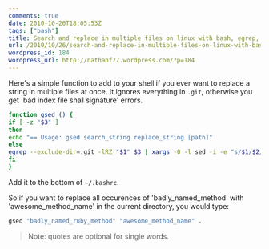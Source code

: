 ```yaml
---
comments: true
date: 2010-10-26T18:05:53Z
tags: ["bash"]
title: Search and replace in multiple files on linux with bash, egrep, sed function
url: /2010/10/26/search-and-replace-in-multiple-files-on-linux-with-bash-egrep-sed-function/
wordpress_id: 184
wordpress_url: http://nathanf77.wordpress.com/?p=184
---
```


Here's a simple function to add to your shell if you ever want to replace a string in multiple files at once. It ignores everything in `.git`, otherwise you get 'bad index file sha1 signature' errors.

```bash
function gsed () {
if [ -z "$3" ]
then
echo "== Usage: gsed search_string replace_string [path]"
else
egrep --exclude-dir=.git -lRZ "$1" $3 | xargs -0 -l sed -i -e "s/$1/$2/g"
fi
}
```

Add it to the bottom of `~/.bashrc`.

So if you want to replace all occurences of 'badly_named_method' with 'awesome_method_name' in the current directory, you would type:

```bash
gsed "badly_named_ruby_method" "awesome_method_name" .
```

> Note: quotes are optional for single words.
